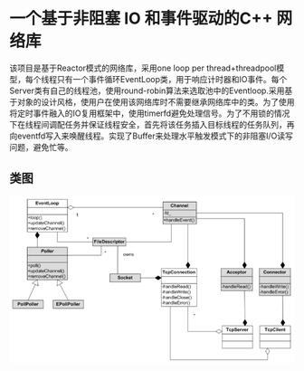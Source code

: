 # 一个基于非阻塞 IO 和事件驱动的C++ 网络库
该项目是基于Reactor模式的网络库，采用one loop per thread+threadpool模型，每个线程只有一个事件循环EventLoop类，用于响应计时器和IO事件。每个Server类有自己的线程池，使用round-robin算法来选取池中的Eventloop.采用基于对象的设计风格，使用户在使用该网络库时不需要继承网络库中的类。为了使用将定时事件融入的IO复用框架中，使用timerfd避免处理信号。为了不用锁的情况下在线程间调配任务并保证线程安全，首先将该任务插入目标线程的任务队列，再向eventfd写入来唤醒线程。实现了Buffer来处理水平触发模式下的非阻塞I/O读写问题，避免忙等。
## 类图
![类图](https://github.com/zxll0106/muduo_net_zxl/blob/main/%E7%B1%BB%E5%9B%BE.png)
